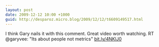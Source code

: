 ```yaml
---
layout: post
date: 2009-12-12 10:00 +1000
guid: http://desparoz.micro.blog/2009/12/12/t6609149517.html
---
```

I think Gary nails it with this comment. Great video worth watching. RT @garyvee: "Its about people not metrics" [bit.ly/4NKlJ0](http://bit.ly/4NKlJ0)
